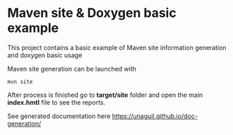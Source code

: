 Maven site & Doxygen basic example
==================================

This project contains a basic example of Maven site information generation and doxygen basic usage

Maven site generation can be launched with

    mvn site

After process is finished go to **target/site** folder and open the main **index.hmtl** file to see the reports.

See generated documentation here https://unaguil.github.io/doc-generation/
